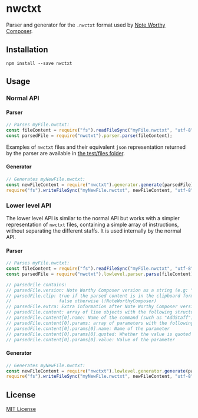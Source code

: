 # nwctxt

Parser and generator for the `.nwctxt` format used by [Note Worthy Composer](https://noteworthycomposer.com/).

## Installation

```
npm install --save nwctxt
```

## Usage

### Normal API

#### Parser

```js
// Parses myFile.nwctxt:
const fileContent = require("fs").readFileSync("myFile.nwctxt", "utf-8");
const parsedFile = require("nwctxt").parser.parse(fileContent);
```

Examples of `nwctxt` files and their equivalent `json` representation returned by the parser are available in [the test/files folder](test/files).

#### Generator

```js
// Generates myNewFile.nwctxt:
const newFileContent = require("nwctxt").generator.generate(parsedFile);
require("fs").writeFileSync("myNewFile.nwctxt", newFileContent, "utf-8");
```

### Lower level API

The lower level API is similar to the normal API but works with a simpler representation of `nwctxt` files, containing a simple array of instructions, without separating the different staffs. It is used internally by the normal API.

#### Parser

```js
// Parses myFile.nwctxt:
const fileContent = require("fs").readFileSync("myFile.nwctxt", "utf-8");
const parsedFile = require("nwctxt").lowlevel.parser.parse(fileContent);

// parsedFile contains:
// parsedFile.version: Note Worthy Composer version as a string (e.g: "2.75")
// parsedFile.clip: true if the parsed content is in the clipboard format (!NoteWorthyComposerClip),
//                  false otherwise (!NoteWorthyComposer)
// parsedFile.extra: Extra information after Note Worthy Composer version (e.g. "Single")
// parsedFile.content: array of line objects with the following structure:
// parsedFile.content[0].name: Name of the command (such as "AddStaff")
// parsedFile.content[0].params: array of parameters with the following structure:
// parsedFile.content[0].params[0].name: Name of the parameter
// parsedFile.content[0].params[0].quoted: Whether the value is quoted
// parsedFile.content[0].params[0].value: Value of the parameter
```

#### Generator

```js
// Generates myNewFile.nwctxt:
const newFileContent = require("nwctxt").lowlevel.generator.generate(parsedFile);
require("fs").writeFileSync("myNewFile.nwctxt", newFileContent, "utf-8");
```

## License

[MIT License](./LICENSE)
